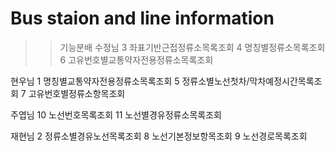 # Bus staion and line information
>> 기능분배
수정님
3 좌표기반근접정류소목록조회
4 명칭별정류소목록조회
6 고유번호별교통약자전용정류소목록조회

현우님
1 명칭별교통약자전용정류소목록조회
5 정류소별노선첫차/막차예정시간목록조회
7 고유번호별정류소항목조회

주엽님
10 노선번호목록조회
11 노선별경유정류소목록조회

재현님
2 정류소별경유노선목록조회
8 노선기본정보항목조회
9 노선경로목록조회

